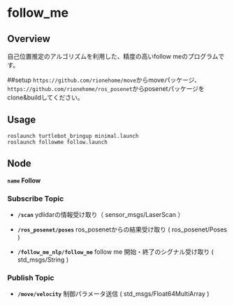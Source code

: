 # follow_me
## Overview
自己位置推定のアルゴリズムを利用した、精度の高いfollow meのプログラムです。

##setup
`https://github.com/rionehome/move`からmoveパッケージ、`https://github.com/rionehome/ros_posenet`からposenetパッケージをclone&buildしてください。

## Usage
```
roslaunch turtlebot_bringup minimal.launch  
roslaunch followme follow.launch

```

## Node
**`name` Follow**

### Subscribe Topic

* **`/scan`** ydlidarの情報受け取り（ sensor_msgs/LaserScan ）

* **`/ros_posenet/poses`** ros_posenetからの結果受け取り ( ros_posenet/Poses )

* **`/follow_me_nlp/follow_me`** follow me 開始・終了のシグナル受け取り ( std_msgs/String )


### Publish Topic

* **`/move/velocity`** 制御パラメータ送信 ( std_msgs/Float64MultiArray )